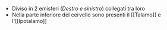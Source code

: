* Diviso in 2 emisferi (*Destro e sinistro*) collegati tra loro
* Nella parte inferiore del cervello sono presenti il [[Talamo]] e l'[[Ipotalamo]]